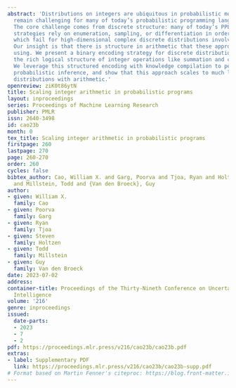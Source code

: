 ```yaml
---
abstract: 'Distributions on integers are ubiquitous in probabilistic modeling but
  remain challenging for many of today’s probabilistic programming languages (PPLs).
  The core challenge comes from discrete structure: many of today’s PPL inference
  strategies rely on enumeration, sampling, or differentiation in order to scale,
  which fail for high-dimensional complex discrete distributions involving integers.
  Our insight is that there is structure in arithmetic that these approaches are not
  using. We present a binary encoding strategy for discrete distributions that exploits
  the rich logical structure of integer operations like summation and comparison.
  We leverage this structured encoding with knowledge compilation to perform exact
  probabilistic inference, and show that this approach scales to much larger integer
  distributions with arithmetic.'
openreview: ziK0t86ytN
title: Scaling integer arithmetic in probabilistic programs
layout: inproceedings
series: Proceedings of Machine Learning Research
publisher: PMLR
issn: 2640-3498
id: cao23b
month: 0
tex_title: Scaling integer arithmetic in probabilistic programs
firstpage: 260
lastpage: 270
page: 260-270
order: 260
cycles: false
bibtex_author: Cao, William X. and Garg, Poorva and Tjoa, Ryan and Holtzen, Steven
  and Millstein, Todd and {Van den Broeck}, Guy
author:
- given: William X.
  family: Cao
- given: Poorva
  family: Garg
- given: Ryan
  family: Tjoa
- given: Steven
  family: Holtzen
- given: Todd
  family: Millstein
- given: Guy
  family: Van den Broeck
date: 2023-07-02
address:
container-title: Proceedings of the Thirty-Nineth Conference on Uncertainty in Artificial
  Intelligence
volume: '216'
genre: inproceedings
issued:
  date-parts:
  - 2023
  - 7
  - 2
pdf: https://proceedings.mlr.press/v216/cao23b/cao23b.pdf
extras:
- label: Supplementary PDF
  link: https://proceedings.mlr.press/v216/cao23b/cao23b-supp.pdf
# Format based on Martin Fenner's citeproc: https://blog.front-matter.io/posts/citeproc-yaml-for-bibliographies/
---
```

